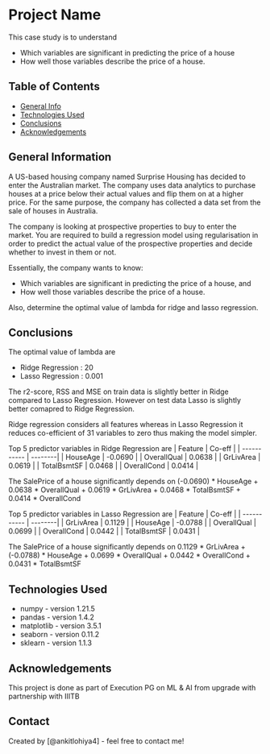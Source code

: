 # Project Name
This case study is to understand 
- Which variables are significant in predicting the price of a house
- How well those variables describe the price of a house.


## Table of Contents
* [General Info](#general-information)
* [Technologies Used](#technologies-used)
* [Conclusions](#conclusions)
* [Acknowledgements](#acknowledgements)

<!-- You can include any other section that is pertinent to your problem -->

## General Information
A US-based housing company named Surprise Housing has decided to enter the Australian market. The company uses data analytics to purchase houses at a price below their actual values and flip them on at a higher price. For the same purpose, the company has collected a data set from the sale of houses in Australia.

The company is looking at prospective properties to buy to enter the market. You are required to build a regression model using regularisation in order to predict the actual value of the prospective properties and decide whether to invest in them or not.

Essentially, the company wants to know:
- Which variables are significant in predicting the price of a house, and
- How well those variables describe the price of a house.

Also, determine the optimal value of lambda for ridge and lasso regression.

<!-- You don't have to answer all the questions - just the ones relevant to your project. -->

## Conclusions
The optimal value of lambda are
- Ridge Regression : 20
- Lasso Regression : 0.001

The r2-score, RSS and MSE on train data is slightly better in Ridge compared to Lasso Regression.
However on test data Lasso is slightly better comapred to Ridge Regression.

Ridge regression considers all features whereas in Lasso Regression it reduces co-efficient of 31 variables to zero thus making the model simpler.

Top 5 predictor variables in Ridge Regression are
| Feature      |  Co-eff |
| -----------  | --------|
| HouseAge     | -0.0690 |
| OverallQual  |  0.0638 |
| GrLivArea    |  0.0619 |
| TotalBsmtSF  |  0.0468 |
| OverallCond  |  0.0414 |

The SalePrice of a house significantly depends on
(-0.0690) * HouseAge + 0.0638 * OverallQual + 0.0619 * GrLivArea + 0.0468 * TotalBsmtSF + 0.0414 * OverallCond

Top 5 predictor variables in Lasso Regression are
| Feature      |  Co-eff |
| -----------  | --------|
| GrLivArea    |  0.1129 |
| HouseAge     | -0.0788 |
| OverallQual  |  0.0699 |
| OverallCond  |  0.0442 |
| TotalBsmtSF  |  0.0431 |

The SalePrice of a house significantly depends on
0.1129 * GrLivArea + (-0.0788) * HouseAge + 0.0699 * OverallQual + 0.0442 * OverallCond + 0.0431 * TotalBsmtSF

<!-- You don't have to answer all the questions - just the ones relevant to your project. -->


## Technologies Used
- numpy - version 1.21.5
- pandas - version 1.4.2
- matplotlib - version 3.5.1
- seaborn - version 0.11.2
- sklearn - version 1.1.3

<!-- As the libraries versions keep on changing, it is recommended to mention the version of library used in this project -->

## Acknowledgements
This project is done as part of Execution PG on ML & AI from upgrade with partnership with IIITB


## Contact
Created by [@ankitlohiya4] - feel free to contact me!


<!-- Optional -->
<!-- ## License -->
<!-- This project is open source and available under the [... License](). -->

<!-- You don't have to include all sections - just the one's relevant to your project -->